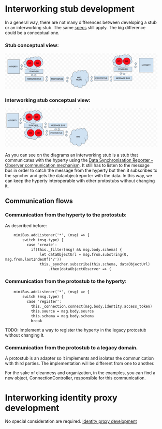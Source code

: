 # Interworking stub development 

In a general way, there are not many differences between developing a stub or an interworking stub. The same [specs](https://github.com/reTHINK-project/specs/blob/master/messaging-framework/stub-specification.md) still apply. The big difference could be a conceptual one.

### Stub conceptual view:

![Stub conceptual view](stub-conceptual.png)

### Interworking stub conceptual view:

![Interworking stub conceptual view](istub-conceptual.png)

As you can see on the diagrams an interworking stub is a stub that communicates with the hyperty using the [Data Synchronisation Reporter - Observer communication mechanism](https://github.com/reTHINK-project/specs/blob/master/messaging-framework/p2p-data-sync.md). It still has to listen to the message bus in order to catch the message from the hyperty but then it subscribes to the syncher and gets the dataobjectreporter with the data. In this way, we can keep the hyperty interoperable with other protostubs without changing it.

## Communication flows

### Communication from the hyperty to the protostub:

As described before:

        miniBus.addListener('*', (msg) => {
			switch (msg.type) {
			  case 'create':
				if(this._filter(msg) && msg.body.schema) {
					let dataObjectUrl = msg.from.substring(0, msg.from.lastIndexOf('/'))
					this._syncher.subscribe(this.schema, dataObjectUrl)
						.then(dataObjectObserver => {

### Communication from the protostub to the hyperty:

        miniBus.addListener('*', (msg) => {
			switch (msg.type) {
			  case 'register':
				this._connection.connect(msg.body.identity.access_token)
				this.source = msg.body.source
				this.schema = msg.body.schema
				break

TODO: Implement a way to register the hyperty in the legacy protostub without changing it.

### Communication from the protostub to a legacy domain.

A protostub is an adapter so it implements and isolates the communication with third parties. The implementation will be different from one to another.

For the sake of cleanness and organization, in the examples, you can find a new object, ConnectionController, responsible for this communication.

# Interworking identity proxy development

No special consideration are required. [Identity proxy development](https://github.com/reTHINK-project/specs/blob/master/trust-management/idp-proxy-development.md)
